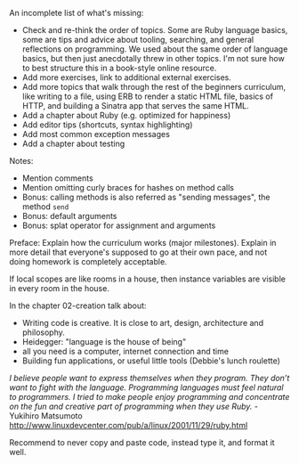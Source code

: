 An incomplete list of what's missing:

* Check and re-think the order of topics. Some are Ruby language basics, some are
  tips and advice about tooling, searching, and general reflections on
  programming. We used about the same order of language basics, but then just
  anecdotally threw in other topics. I'm not sure how to best structure this
  in a book-style online resource.
* Add more exercises, link to additional external exercises.
* Add more topics that walk through the rest of the beginners curriculum, like
  writing to a file, using ERB to render a static HTML file, basics of HTTP,
  and building a Sinatra app that serves the same HTML.
* Add a chapter about Ruby (e.g. optimized for happiness)
* Add editor tips (shortcuts, syntax highlighting)
* Add most common exception messages
* Add a chapter about testing

Notes:

* Mention comments
* Mention omitting curly braces for hashes on method calls
* Bonus: calling methods is also referred as "sending messages", the method `send`
* Bonus: default arguments
* Bonus: splat operator for assignment and arguments

Preface: Explain how the curriculum works (major milestones). Explain in more
detail that everyone's supposed to go at their own pace, and not doing homework
is completely acceptable.

If local scopes are like rooms in a house, then instance variables are visible
in every room in the house.


In the chapter 02-creation talk about:

* Writing code is creative. It is close to art, design, architecture and philosophy.
* Heidegger: "language is the house of being"
* all you need is a computer, internet connection and time
* Building fun applications, or useful little tools (Debbie's lunch roulette)

*I believe people want to express themselves when they program. They don’t want to fight with the language. Programming languages must feel natural to
programmers. I tried to make people enjoy programming and concentrate on the
fun and creative part of programming when they use Ruby.* - Yukihiro Matsumoto
http://www.linuxdevcenter.com/pub/a/linux/2001/11/29/ruby.html


Recommend to never copy and paste code, instead type it, and format it well.
